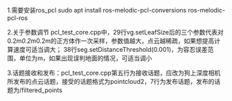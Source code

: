 1.需要安装ros_pcl
 sudo apt install ros-melodic-pcl-conversions ros-melodic-pcl-ros

2.关于参数调节
pcl_test_core.cpp中，29行vg.setLeafSize后的三个参数代表对0.2m*0.2m*0.2m的正方体作一次采样，参数值越大，点云越稀疏，如果想提高计算速度可适当调大；
38行seg.setDistanceThreshold(0.001)，为容忍误差范围，单位为m，如果出现误判地面的情况，可适当调小

3.话题接收和发布：pcl_test_core.cpp第五行为接收话题，应改为狗上深度相机所发布的点云话题，接受的话题格式为pointcloud2，7行为发布话题，发布的话题为/filtered_points